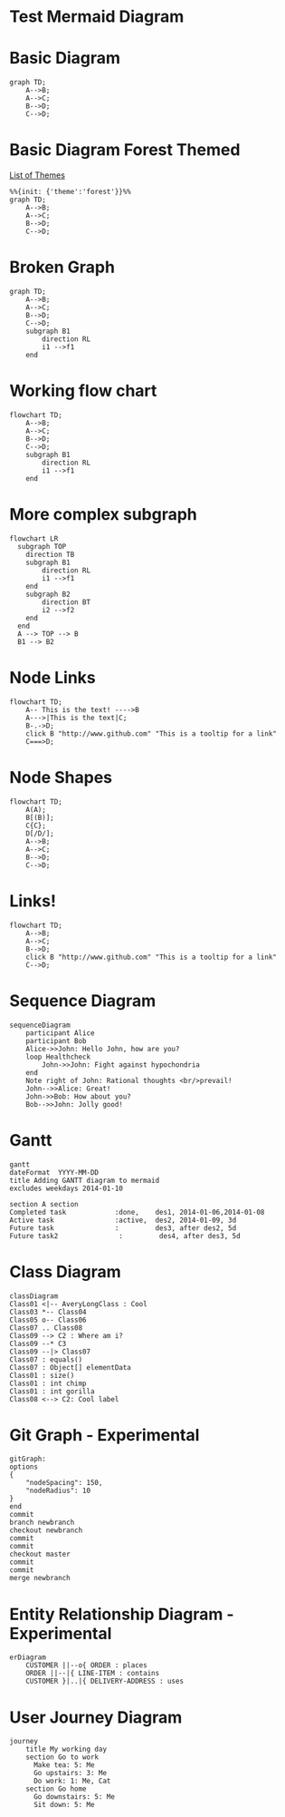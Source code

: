 # Test Mermaid Diagram
# Basic Diagram
```mermaid
graph TD;
    A-->B;
    A-->C;
    B-->D;
    C-->D;
```

# Basic Diagram Forest Themed
[List of Themes](https://github.com/mermaid-js/mermaid/tree/master/src/themes)
```mermaid
%%{init: {'theme':'forest'}}%%
graph TD;
    A-->B;
    A-->C;
    B-->D;
    C-->D;
```

# Broken Graph
```mermaid
graph TD;
    A-->B;
    A-->C;
    B-->D;
    C-->D;
    subgraph B1
        direction RL
        i1 -->f1
    end
```

# Working flow chart
```mermaid
flowchart TD;
    A-->B;
    A-->C;
    B-->D;
    C-->D;
    subgraph B1
        direction RL
        i1 -->f1
    end
```

# More complex subgraph
```mermaid
flowchart LR
  subgraph TOP
    direction TB
    subgraph B1
        direction RL
        i1 -->f1
    end
    subgraph B2
        direction BT
        i2 -->f2
    end
  end
  A --> TOP --> B
  B1 --> B2
```

# Node Links
```mermaid
flowchart TD;
    A-- This is the text! ---->B
    A--->|This is the text|C;
    B-.->D;
    click B "http://www.github.com" "This is a tooltip for a link"
    C===>D;
```
# Node Shapes
```mermaid
flowchart TD;
    A(A);
    B[(B)];
    C{C};
    D[/D/];
    A-->B;
    A-->C;
    B-->D;
    C-->D;
```
# Links!
```mermaid
flowchart TD;
    A-->B;
    A-->C;
    B-->D;
    click B "http://www.github.com" "This is a tooltip for a link"
    C-->D;
```

# Sequence Diagram
```mermaid
sequenceDiagram
    participant Alice
    participant Bob
    Alice->>John: Hello John, how are you?
    loop Healthcheck
        John->>John: Fight against hypochondria
    end
    Note right of John: Rational thoughts <br/>prevail!
    John-->>Alice: Great!
    John->>Bob: How about you?
    Bob-->>John: Jolly good!
```

# Gantt 
```mermaid
gantt
dateFormat  YYYY-MM-DD
title Adding GANTT diagram to mermaid
excludes weekdays 2014-01-10

section A section
Completed task            :done,    des1, 2014-01-06,2014-01-08
Active task               :active,  des2, 2014-01-09, 3d
Future task               :         des3, after des2, 5d
Future task2               :         des4, after des3, 5d
```

# Class Diagram
```mermaid
classDiagram
Class01 <|-- AveryLongClass : Cool
Class03 *-- Class04
Class05 o-- Class06
Class07 .. Class08
Class09 --> C2 : Where am i?
Class09 --* C3
Class09 --|> Class07
Class07 : equals()
Class07 : Object[] elementData
Class01 : size()
Class01 : int chimp
Class01 : int gorilla
Class08 <--> C2: Cool label
```

# Git Graph - Experimental
```mermaid
gitGraph:
options
{
    "nodeSpacing": 150,
    "nodeRadius": 10
}
end
commit
branch newbranch
checkout newbranch
commit
commit
checkout master
commit
commit
merge newbranch
```

# Entity Relationship Diagram - Experimental
```mermaid
erDiagram
    CUSTOMER ||--o{ ORDER : places
    ORDER ||--|{ LINE-ITEM : contains
    CUSTOMER }|..|{ DELIVERY-ADDRESS : uses
```

# User Journey Diagram
```mermaid
journey
    title My working day
    section Go to work
      Make tea: 5: Me
      Go upstairs: 3: Me
      Do work: 1: Me, Cat
    section Go home
      Go downstairs: 5: Me
      Sit down: 5: Me
```